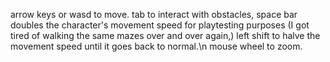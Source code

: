 arrow keys or wasd to move.  tab to interact with obstacles, space bar doubles the character's movement speed for
playtesting purposes (I got tired of walking the same mazes over and over again,) left shift to halve the movement speed until it goes back to normal.\n
mouse wheel to zoom.
